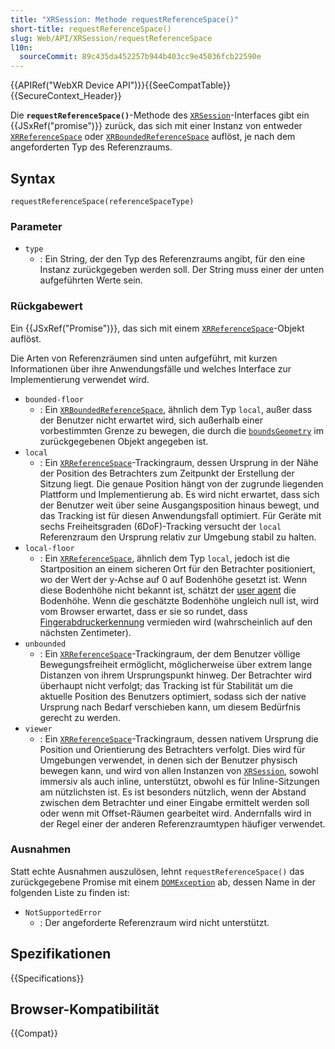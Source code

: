 ```yaml
---
title: "XRSession: Methode requestReferenceSpace()"
short-title: requestReferenceSpace()
slug: Web/API/XRSession/requestReferenceSpace
l10n:
  sourceCommit: 89c435da452257b944b403cc9e45036fcb22590e
---
```


{{APIRef("WebXR Device API")}}{{SeeCompatTable}}{{SecureContext_Header}}

Die **`requestReferenceSpace()`**-Methode des [`XRSession`](/de/docs/Web/API/XRSession)-Interfaces gibt ein {{JSxRef("promise")}} zurück, das sich mit einer Instanz von entweder [`XRReferenceSpace`](/de/docs/Web/API/XRReferenceSpace) oder [`XRBoundedReferenceSpace`](/de/docs/Web/API/XRBoundedReferenceSpace) auflöst, je nach dem angeforderten Typ des Referenzraums.

## Syntax

```js-nolint
requestReferenceSpace(referenceSpaceType)
```

### Parameter

- `type`
  - : Ein String, der den Typ des Referenzraums angibt, für den eine Instanz zurückgegeben werden soll. Der String muss einer der unten aufgeführten Werte sein.

### Rückgabewert

Ein {{JSxRef("Promise")}}, das sich mit einem [`XRReferenceSpace`](/de/docs/Web/API/XRReferenceSpace)-Objekt auflöst.

Die Arten von Referenzräumen sind unten aufgeführt, mit kurzen Informationen über ihre Anwendungsfälle und welches Interface zur Implementierung verwendet wird.

- `bounded-floor`
  - : Ein [`XRBoundedReferenceSpace`](/de/docs/Web/API/XRBoundedReferenceSpace), ähnlich dem Typ `local`, außer dass der Benutzer nicht erwartet wird, sich außerhalb einer vorbestimmten Grenze zu bewegen, die durch die [`boundsGeometry`](/de/docs/Web/API/XRBoundedReferenceSpace/boundsGeometry) im zurückgegebenen Objekt angegeben ist.
- `local`
  - : Ein [`XRReferenceSpace`](/de/docs/Web/API/XRReferenceSpace)-Trackingraum, dessen Ursprung in der Nähe der Position des Betrachters zum Zeitpunkt der Erstellung der Sitzung liegt. Die genaue Position hängt von der zugrunde liegenden Plattform und Implementierung ab. Es wird nicht erwartet, dass sich der Benutzer weit über seine Ausgangsposition hinaus bewegt, und das Tracking ist für diesen Anwendungsfall optimiert. Für Geräte mit sechs Freiheitsgraden (6DoF)-Tracking versucht der `local` Referenzraum den Ursprung relativ zur Umgebung stabil zu halten.
- `local-floor`
  - : Ein [`XRReferenceSpace`](/de/docs/Web/API/XRReferenceSpace), ähnlich dem Typ `local`, jedoch ist die Startposition an einem sicheren Ort für den Betrachter positioniert, wo der Wert der y-Achse auf 0 auf Bodenhöhe gesetzt ist. Wenn diese Bodenhöhe nicht bekannt ist, schätzt der [user agent](/de/docs/Glossary/user_agent) die Bodenhöhe. Wenn die geschätzte Bodenhöhe ungleich null ist, wird vom Browser erwartet, dass er sie so rundet, dass [Fingerabdruckerkennung](/de/docs/Glossary/Fingerprinting) vermieden wird (wahrscheinlich auf den nächsten Zentimeter).
- `unbounded`
  - : Ein [`XRReferenceSpace`](/de/docs/Web/API/XRReferenceSpace)-Trackingraum, der dem Benutzer völlige Bewegungsfreiheit ermöglicht, möglicherweise über extrem lange Distanzen von ihrem Ursprungspunkt hinweg. Der Betrachter wird überhaupt nicht verfolgt; das Tracking ist für Stabilität um die aktuelle Position des Benutzers optimiert, sodass sich der native Ursprung nach Bedarf verschieben kann, um diesem Bedürfnis gerecht zu werden.
- `viewer`
  - : Ein [`XRReferenceSpace`](/de/docs/Web/API/XRReferenceSpace)-Trackingraum, dessen nativem Ursprung die Position und Orientierung des Betrachters verfolgt. Dies wird für Umgebungen verwendet, in denen sich der Benutzer physisch bewegen kann, und wird von allen Instanzen von [`XRSession`](/de/docs/Web/API/XRSession), sowohl immersiv als auch inline, unterstützt, obwohl es für Inline-Sitzungen am nützlichsten ist. Es ist besonders nützlich, wenn der Abstand zwischen dem Betrachter und einer Eingabe ermittelt werden soll oder wenn mit Offset-Räumen gearbeitet wird. Andernfalls wird in der Regel einer der anderen Referenzraumtypen häufiger verwendet.

### Ausnahmen

Statt echte Ausnahmen auszulösen, lehnt `requestReferenceSpace()` das zurückgegebene Promise mit einem [`DOMException`](/de/docs/Web/API/DOMException) ab, dessen Name in der folgenden Liste zu finden ist:

- `NotSupportedError`
  - : Der angeforderte Referenzraum wird nicht unterstützt.

## Spezifikationen

{{Specifications}}

## Browser-Kompatibilität

{{Compat}}
